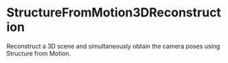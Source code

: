 # StructureFromMotion3DReconstruction
Reconstruct a 3D scene and simultaneously obtain the camera poses using Structure from Motion.
